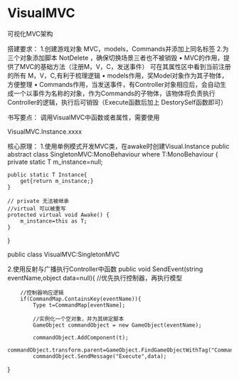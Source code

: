 # VisualMVC
可视化MVC架构

搭建要求：
1.创建游戏对象 MVC，models，Commands并添加上同名标签
2.为三个对象添加脚本 NotDelete ，确保切换场景三者也不被销毁
•	MVC的作用，提供了MVC的基础方法（注册M，V，C，发送事件）
		可在其属性区中看到当前注册的所有 M，V，C,有利于梳理逻辑
•	models作用，奖Model对象作为其子物体，方便整理
•	Commands作用，当发送事件，有Controller对象相应后，会自动生成一个以事件为名称的对象，作为Commands的子物体，该物体将负责执行Controller的逻辑，执行后可销毁（Execute函数后加上 DestorySelf函数即可）

书写要点：
调用VisualMVC中函数或者属性，需要使用

VisualMVC.Instance.xxxx

核心原理：
1.使用单例模式开发MVC类，在awake时创建Visual.Instance
public abstract class SingletonMVC<T>:MonoBehaviour
    where T:MonoBehaviour
{
    private static T m_instance=null;

    public static T Instance{
        get{return m_instance;}
    }

    // private 无法被继承
    //virtual 可以被重写
    protected virtual void Awake() {
        m_instance=this as T;
    }
}

public class VisualMVC:SingletonMVC<VisualMVC>

2.使用反射与广播执行Controller中函数
    public void SendEvent(string eventName,object data=null){
        //优先执行控制器，再执行模型

        //控制器响应逻辑
        if(CommandMap.ContainsKey(eventName)){
            Type t=CommandMap[eventName];
            
            //实例化一个空对象，并为其绑定脚本
            GameObject commandObject = new GameObject(eventName);

            commandObject.AddComponent(t);
            commandObject.transform.parent=GameObject.FindGameObjectWithTag("Commands").transform;
            commandObject.SendMessage("Execute",data);
}

